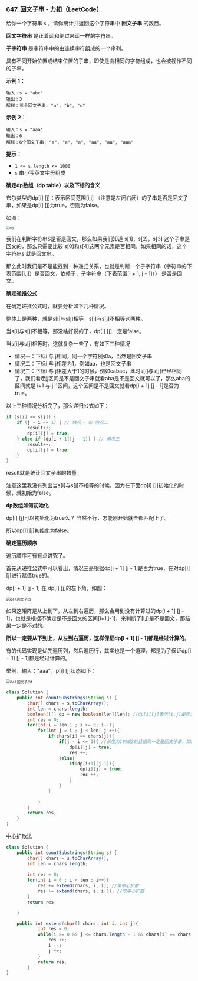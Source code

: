 ### [647. 回文子串 - 力扣（LeetCode）](https://leetcode.cn/problems/palindromic-substrings/description/)

给你一个字符串 `s` ，请你统计并返回这个字符串中 **回文子串** 的数目。

**回文字符串** 是正着读和倒过来读一样的字符串。

**子字符串** 是字符串中的由连续字符组成的一个序列。

具有不同开始位置或结束位置的子串，即使是由相同的字符组成，也会被视作不同的子串。

 

**示例 1：**

```
输入：s = "abc"
输出：3
解释：三个回文子串: "a", "b", "c"
```

**示例 2：**

```
输入：s = "aaa"
输出：6
解释：6个回文子串: "a", "a", "a", "aa", "aa", "aaa"
```

 

**提示：**

- `1 <= s.length <= 1000`
- `s` 由小写英文字母组成



**确定dp数组（dp table）以及下标的含义**

布尔类型的dp[i] [j]：表示区间范围[i,j] （注意是左闭右闭）的子串是否是回文子串，如果是dp[i] [j]为true，否则为false。

如图：

<img src="https://code-thinking-1253855093.file.myqcloud.com/pics/20230102170752.png" alt="img" style="zoom:50%;" />

我们在判断字符串S是否是回文，那么如果我们知道 s[1]，s[2]，s[3] 这个子串是回文的，那么只需要比较 s[0]和s[4]这两个元素是否相同，如果相同的话，这个字符串s 就是回文串。

那么此时我们是不是能找到一种递归关系，也就是判断一个子字符串（字符串的下表范围[i,j]）是否回文，依赖于，子字符串（下表范围[i + 1, j - 1]）） 是否是回文。



**确定递推公式**

在确定递推公式时，就要分析如下几种情况。

整体上是两种，就是s[i]与s[j]相等，s[i]与s[j]不相等这两种。

当s[i]与s[j]不相等，那没啥好说的了，dp[i] [j]一定是false。

当s[i]与s[j]相等时，这就复杂一些了，有如下三种情况

- 情况一：下标i 与 j相同，同一个字符例如a，当然是回文子串
- 情况二：下标i 与 j相差为1，例如aa，也是回文子串
- 情况三：下标i 与 j相差大于1的时候，例如cabac，此时s[i]与s[j]已经相同了，我们看i到j区间是不是回文子串就看aba是不是回文就可以了，那么aba的区间就是 i+1 与 j-1区间，这个区间是不是回文就看dp[i + 1] [j - 1]是否为true。

以上三种情况分析完了，那么递归公式如下：

```cpp
if (s[i] == s[j]) {
    if (j - i <= 1) { // 情况一 和 情况二
        result++;
        dp[i][j] = true;
    } else if (dp[i + 1][j - 1]) { // 情况三
        result++;
        dp[i][j] = true;
    }
}
```

result就是统计回文子串的数量。

注意这里我没有列出当s[i]与s[j]不相等的时候，因为在下面dp[i] [j]初始化的时候，就初始为false。

 

**dp数组如何初始化**

dp[i] [j]可以初始化为true么？ 当然不行，怎能刚开始就全都匹配上了。

所以dp[i] [j]初始化为false。

**确定遍历顺序**

遍历顺序可有有点讲究了。

首先从递推公式中可以看出，情况三是根据dp[i + 1] [j - 1]是否为true，在对dp[i][j]进行赋值true的。

dp[i + 1] [j - 1] 在 dp[i] [j]的左下角，如图：

<img src="https://code-thinking-1253855093.file.myqcloud.com/pics/20210121171032473-20230310132134822.jpg" alt="647.回文子串" style="zoom:67%;" />

如果这矩阵是从上到下，从左到右遍历，那么会用到没有计算过的dp[i + 1] [j - 1]，也就是根据不确定是不是回文的区间[i+1,j-1]，来判断了[i,j]是不是回文，那结果一定是不对的。 

**所以一定要从下到上，从左到右遍历，这样保证dp[i + 1] [j - 1]都是经过计算的**。

有的代码实现是优先遍历列，然后遍历行，其实也是一个道理，都是为了保证dp[i + 1] [j - 1]都是经过计算的。



举例，输入："aaa"，p[i] [j]状态如下：

<img src="https://code-thinking-1253855093.file.myqcloud.com/pics/20210121171059951-20230310132153163.jpg" alt="647.回文子串1" style="zoom: 67%;" />

```java
class Solution {
    public int countSubstrings(String s) {
        char[] chars = s.toCharArray();
        int len = chars.length;
        boolean[][] dp = new boolean[len][len]; //dp[i][j]表示[i,j]是否为回文子串
        int res = 0;
        for(int i = len-1 ; i >= 0; i--){
            for(int j = i ; j < len; j ++){
                if(chars[i] == chars[j]){
                    if(j - i <= 1){ //长度为1的或2的且相同一定是回文子串，如a，aa
                        dp[i][j] = true;
                        res ++;
                    }else{
                        if(dp[i+1][j-1]){
                            dp[i][j] = true;
                            res ++;
                        }
                    }
                }
                
            }
        }
        return res;
    }
}
```





中心扩散法

```java
class Solution {
    public int countSubstrings(String s) {
        char[] chars = s.toCharArray();
        int len = chars.length;
        
        int res = 0;
        for(int i = 0 ; i < len ; i++){
            res += extend(chars, i, i); //单中心扩散
            res += extend(chars, i, i+1); //双中心扩散
        }
        return res;

    }

    public int extend(char[] chars, int i, int j){
            int res = 0;
            while(i >= 0 && j <= chars.length - 1 && chars[i] == chars[j]){
                res ++;
                i --;
                j ++;
            }
            return res;
        }
}
```

